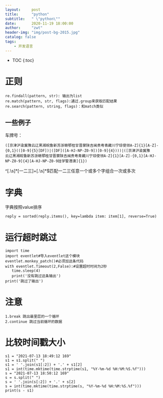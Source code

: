 ```yaml
---
layout:     post
title:      "python"
subtitle:   " \"python\""
date:       2020-11-19 18:00:00
author:     "zwt"
header-img: "img/post-bg-2015.jpg"
catalog: false
tags:
    - 开发语言
---
```

* TOC
{:toc}

# 正则

```
re.findall(pattern, str): 输出为list
re.match(pattern, str, flags):通过.group来获取匹配结果
re.search(pattern, string, flags)：和match类似
```
## 一些例子
车牌号：
```
([京津沪渝冀豫云辽黑湘皖鲁新苏浙赣鄂桂甘晋蒙陕吉闽贵粤青藏川宁琼使领A-Z]{1}[A-Z]-
{0,1}(([0-9]{5}[DF])|([DF]([A-HJ-NP-Z0-9])[0-9]{4})))|([京津沪渝冀豫
云辽黑湘皖鲁新苏浙赣鄂桂甘晋蒙陕吉闽贵粤青藏川宁琼使领A-Z]{1}[A-Z]-{0,1}[A-HJ-NP-Z0-9]{4}[A-HJ-NP-Z0-9挂学警港澳]{1})
```
^[.\s]\*[一二三]+[.\s]\*\$匹配一二三任意一个或多个字组合一次或多次

# 字典

字典按照value排序
```
reply = sorted(reply.items(), key=lambda item: item[1], reverse=True)
```
# 运行超时跳过
```
import time
import eventlet#导入eventlet这个模块
eventlet.monkey_patch()#必须加这条代码
with eventlet.Timeout(2,False):#设置超时时间为2秒
   time.sleep(4)
   print('没有跳过这条输出')
print('跳过了输出')
```
# 注意
```
1.break 跳出最里层的一个循环
2.continue 跳过当前循环的数据
```
# 比较时间戳大小
```
s1 = "2021-07-13 18:49:12 169"
s1 = s1.split(" ")
s1 = ' '.join(s1[:2]) + '.' + s1[2]
s1 = int(time.mktime(time.strptime(s1, "%Y-%m-%d %H:%M:%S.%f")))
s = "2021-07-13 18:50:12 169"
s = s.split(" ")
s = ' '.join(s[:2]) + '.' + s[2]
s = int(time.mktime(time.strptime(s, "%Y-%m-%d %H:%M:%S.%f")))
print(s - s1)
```